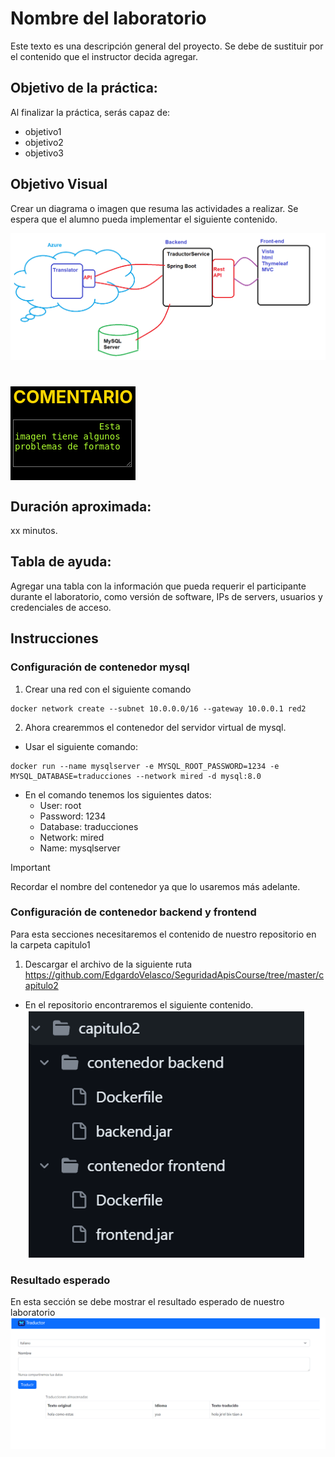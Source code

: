 # Nombre del laboratorio

Este texto es una descripción general del proyecto. Se debe de sustituir por el contenido
que el instructor decida agregar. 

## Objetivo de la práctica:
Al finalizar la práctica, serás capaz de:
- objetivo1
- objetivo2
- objetivo3

## Objetivo Visual 
Crear un diagrama o imagen que resuma las actividades a realizar. Se espera que el alumno pueda implementar el siguiente contenido. 

![diagrama1](../images/img1.png)
<div style=" width: 200px; height: 150px; background-color: black;">
        <h1 style="color:gold; text-align: center;">COMENTARIO</h1>
        <div style="padding-left:4px;">
            <textarea style="color: greenyellow; font-size: 14px; background-color: black; height: 70px;">
                Esta imagen tiene algunos problemas de formato
            </textarea>
        </div>
</div>

## Duración aproximada:
xx minutos.

## Tabla de ayuda:
Agregar una tabla con la información que pueda requerir el participante durante el laboratorio, como versión de software, IPs de servers, usuarios y credenciales de acceso.

## Instrucciones 
### Configuración de contenedor mysql
1. Crear una red con el siguiente comando
```shell
docker network create --subnet 10.0.0.0/16 --gateway 10.0.0.1 red2
```

2. Ahora crearemmos el contenedor del servidor virtual de mysql. 

- Usar el siguiente comando: 

```shell
docker run --name mysqlserver -e MYSQL_ROOT_PASSWORD=1234 -e MYSQL_DATABASE=traducciones --network mired -d mysql:8.0
```

- En el comando tenemos los siguientes datos:
    - User: root
    - Password: 1234
    - Database: traducciones
    - Network: mired
    - Name: mysqlserver 
> [!IMPORTANT]
> Recordar el nombre del contenedor ya que lo usaremos más adelante. 


### Configuración de contenedor backend y frontend
Para esta secciones necesitaremos el contenido de nuestro repositorio en la carpeta capitulo1

1. Descargar el archivo de la siguiente ruta
https://github.com/EdgardoVelasco/SeguridadApisCourse/tree/master/capitulo2

- En el repositorio encontraremos el siguiente contenido. 
![imagen repositorio](../images/img2.png)




### Resultado esperado
En esta sección se debe mostrar el resultado esperado de nuestro laboratorio
![imagen resultado](../images/img3.png)


